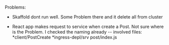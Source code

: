 Problems:

- Skaffold dont run well. Some Problem there and it delete all from cluster

- React app makes request to service when create a Post. Not sure where is the Problem. I checked the naming already
  -- involved files: *client/PostCreate
  *ingress-depl/srv
  post/index.js
